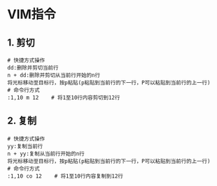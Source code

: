 # VIM指令

## 1. 剪切

```shell
# 快捷方式操作
dd:删除并剪切当前行
n + dd:删除并剪切从当前行开始的n行
将光标移动至目标行，按p粘贴(p粘贴到当前行的下一行，P可以粘贴到当前行的上一行)
# 命令行方式
:1,10 m 12    # 将1至10行内容剪切到12行
```

## 2. 复制

```shell
# 快捷方式操作
yy:复制当前行
n + yy:复制从当前行开始的n行
将光标移动至目标行，按p粘贴(p粘贴到当前行的下一行，P可以粘贴到当前行的上一行)
# 命令行方式
:1,10 co 12    # 将1至10行内容复制到12行
```

